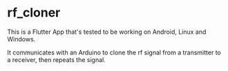 # rf_cloner

This is a Flutter App that's tested to be working on Android, Linux and Windows.

It communicates with an Arduino to clone the rf signal from a transmitter to a receiver, then repeats the signal.
